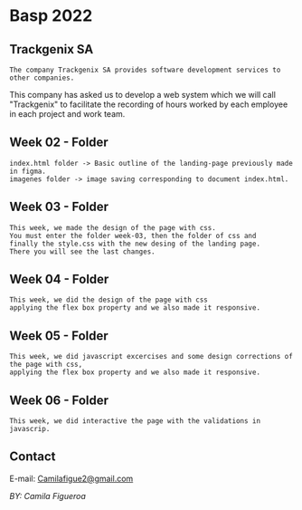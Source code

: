 # Basp 2022

## Trackgenix SA
```
The company Trackgenix SA provides software development services to other companies.
```
This company has asked us to develop a web system which we will call "Trackgenix" to facilitate the recording of hours worked by each employee in each project and work team.

## Week 02 - Folder
```
index.html folder -> Basic outline of the landing-page previously made in figma.
imagenes folder -> image saving corresponding to document index.html.
```

## Week 03 - Folder
```
This week, we made the design of the page with css.
You must enter the folder week-03, then the folder of css and 
finally the style.css with the new desing of the landing page.
There you will see the last changes.
```

## Week 04 - Folder
```
This week, we did the design of the page with css
applying the flex box property and we also made it responsive.
```

## Week 05 - Folder
```
This week, we did javascript excercises and some design corrections of the page with css,
applying the flex box property and we also made it responsive.
```

## Week 06 - Folder
```
This week, we did interactive the page with the validations in javascrip.
```

## Contact
E-mail: Camilafigue2@gmail.com

_BY: Camila Figueroa_
